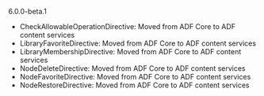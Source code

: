 6.0.0-beta.1
- CheckAllowableOperationDirective: Moved from ADF Core to ADF content services
- LibraryFavoriteDirective: Moved from ADF Core to ADF content services
- LibraryMembershipDirective: Moved from ADF Core to ADF content services
- NodeDeleteDirective: Moved from ADF Core to ADF content services
- NodeFavoriteDirective: Moved from ADF Core to ADF content services
- NodeRestoreDirective: Moved from ADF Core to ADF content services


